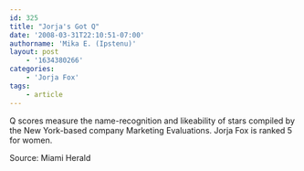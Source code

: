 ```yaml
---
id: 325
title: "Jorja's Got Q"
date: '2008-03-31T22:10:51-07:00'
authorname: 'Mika E. (Ipstenu)'
layout: post
    - '1634380266'
categories:
    - 'Jorja Fox'
tags:
    - article
---
```


Q scores measure the name-recognition and likeability of stars compiled by the New York-based company Marketing Evaluations.  Jorja Fox is ranked 5 for women.

Source: Miami Herald
